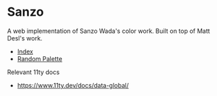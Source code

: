 # Sanzo

A web implementation of Sanzo Wada's color work. Built on top of Matt Desl's work.

- [Index](#)
- [Random Palette](#)


Relevant 11ty docs
- https://www.11ty.dev/docs/data-global/
